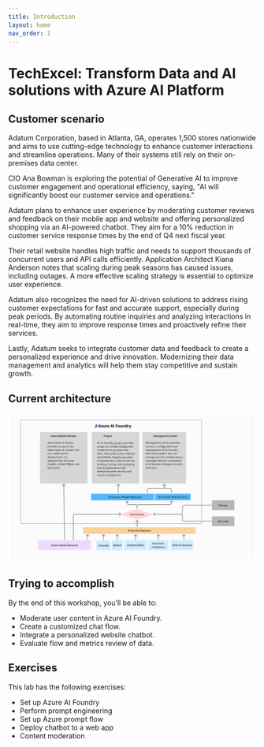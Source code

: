 ```yaml
---
title: Introduction
layout: home
nav_order: 1
---
```


# TechExcel: Transform Data and AI solutions with Azure AI Platform 

## Customer scenario

Adatum Corporation, based in Atlanta, GA, operates 1,500 stores nationwide and aims to use cutting-edge technology to enhance customer interactions and streamline operations. Many of their systems still rely on their on-premises data center.

CIO Ana Bowman   is exploring the potential of Generative AI  to improve customer engagement and operational efficiency, saying, "AI will significantly boost our customer service and operations."

Adatum plans to enhance user experience by moderating customer reviews and feedback on their mobile app and website and offering personalized shopping via an AI-powered chatbot. They aim for a 10% reduction in customer service response times by the end of Q4 next fiscal year.

Their retail website handles high traffic and needs to support thousands of concurrent users and API calls efficiently. Application Architect Kiana   Anderson notes that scaling during peak seasons has caused issues, including outages. A more effective scaling strategy is essential to optimize user experience.

Adatum also recognizes the need for AI-driven solutions to address rising customer expectations for fast and accurate support, especially during peak periods. By automating routine inquiries and analyzing interactions in real-time, they aim to improve response times and proactively refine their services.

Lastly, Adatum seeks to integrate customer data and feedback to create a personalized experience and drive innovation. Modernizing their data management and analytics will help them stay competitive and sustain growth.

## Current architecture

![currentArchitecture.png](docs/media/currentArchitecture.png.png)


## Trying to accomplish

By the end of this workshop, you’ll be able to: 

- Moderate user content in Azure AI Foundry.
- Create a customized chat flow.
- Integrate a personalized website chatbot.
- Evaluate flow and metrics review of data.

## Exercises

This lab has the following exercises:
- Set up Azure AI Foundry
- Perform prompt engineering
- Set up Azure prompt flow
- Deploy chatbot to a web app
- Content moderation

